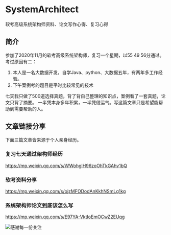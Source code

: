 # SystemArchitect
软考高级系统架构师资料、论文写作心得、复习心得

## 简介
参加了2020年11月的软考高级系统架构师，复习一个星期，以55 49 56分通过。  
考过原因有二：
1. 本人是一名大数据开发，自学Java、python、大数据五年，有两年多工作经验。
2. 下午案例考的题目是平时比较常见的技术

七天我只做了500道选择真题，背了背自己整理的知识点，案例看了一套真题，论文只背了摘要。
一半凭本身多年积累，一半凭借运气。写这篇文章只是希望能帮助到需要帮助的人。

## 文章链接分享
下面三篇文章皆来源于个人亲身经历。

### 复习七天通过架构师经历 
https://mp.weixin.qq.com/s/WWohgIH96zoOhTkGAhv1bQ

### 软考资料分享 
https://mp.weixin.qq.com/s/ojzMFODodAnKkhNSmLg1kg

### 系统架构师论文到底该怎么写
https://mp.weixin.qq.com/s/E97YA-VktIoEmOCwZ2EUqg


![感谢每一份关注](https://img-blog.csdnimg.cn/20210519233121183.png)
